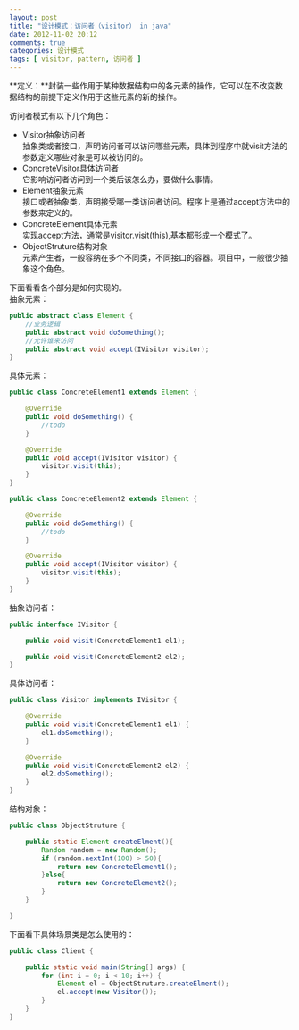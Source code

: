 ```yaml
---
layout: post
title: "设计模式：访问者（visitor） in java"
date: 2012-11-02 20:12
comments: true
categories: 设计模式
tags: [ visitor, pattern, 访问者 ]
---
```

**定义：**封装一些作用于某种数据结构中的各元素的操作，它可以在不改变数据结构的前提下定义作用于这些元素的新的操作。    

访问者模式有以下几个角色：    

- Visitor抽象访问者    
抽象类或者接口，声明访问者可以访问哪些元素，具体到程序中就visit方法的参数定义哪些对象是可以被访问的。
- ConcreteVisitor具体访问者    
它影响访问者访问到一个类后该怎么办，要做什么事情。
- Element抽象元素    
接口或者抽象类，声明接受哪一类访问者访问。程序上是通过accept方法中的参数来定义的。
- ConcreteElement具体元素    
实现accept方法，通常是visitor.visit(this),基本都形成一个模式了。
- ObjectStruture结构对象    
元素产生者，一般容纳在多个不同类，不同接口的容器。项目中，一般很少抽象这个角色。   

<!--more-->
下面看看各个部分是如何实现的。    
抽象元素：    

```java
public abstract class Element {
    //业务逻辑
    public abstract void doSomething();
    //允许谁来访问
    public abstract void accept(IVisitor visitor);
}
```
具体元素：    

```java
public class ConcreteElement1 extends Element {

    @Override
    public void doSomething() {
        //todo
    }

    @Override
    public void accept(IVisitor visitor) {
        visitor.visit(this);
    }
}

public class ConcreteElement2 extends Element {

    @Override
    public void doSomething() {
        //todo
    }

    @Override
    public void accept(IVisitor visitor) {
        visitor.visit(this);
    }
}  
```

抽象访问者：    

```java
public interface IVisitor {

    public void visit(ConcreteElement1 el1);

    public void visit(ConcreteElement2 el2);
}
```
具体访问者：    

```java
public class Visitor implements IVisitor {

    @Override
    public void visit(ConcreteElement1 el1) {
        el1.doSomething();
    }

    @Override
    public void visit(ConcreteElement2 el2) {
        el2.doSomething();
    }
}
```

结构对象：   

```java
public class ObjectStruture {

    public static Element createElment(){
        Random random = new Random();
        if (random.nextInt(100) > 50){
            return new ConcreteElement1();
        }else{
            return new ConcreteElement2();
        }
    }

}
```

下面看下具体场景类是怎么使用的：   

```java
public class Client {

    public static void main(String[] args) {
        for (int i = 0; i < 10; i++) {
            Element el = ObjectStruture.createElment();
            el.accept(new Visitor());
        }
    }
}
```
